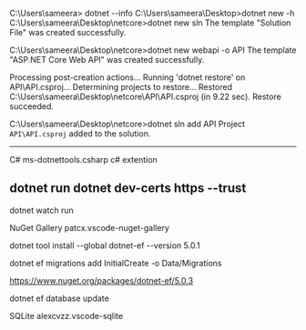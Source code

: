 
C:\Users\sameera> dotnet --info
C:\Users\sameera\Desktop>dotnet new -h
C:\Users\sameera\Desktop\netcore>dotnet new sln
The template "Solution File" was created successfully.

C:\Users\sameera\Desktop\netcore>dotnet new webapi -o API
The template "ASP.NET Core Web API" was created successfully.

Processing post-creation actions...
Running 'dotnet restore' on API\API.csproj...
  Determining projects to restore...
  Restored C:\Users\sameera\Desktop\netcore\API\API.csproj (in 9.22 sec).
Restore succeeded.

C:\Users\sameera\Desktop\netcore>dotnet sln add API
Project `API\API.csproj` added to the solution.

-----------------------------
C#  ms-dotnettools.csharp
c# extention

dotnet run 
dotnet dev-certs https --trust
------------------------------

dotnet watch run

NuGet Gallery
patcx.vscode-nuget-gallery

dotnet tool install --global dotnet-ef --version 5.0.1

dotnet ef migrations add InitialCreate -o Data/Migrations

https://www.nuget.org/packages/dotnet-ef/5.0.3

dotnet ef database update  

SQLite alexcvzz.vscode-sqlite

